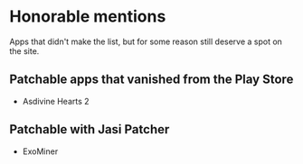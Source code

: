 # Honorable mentions

Apps that didn't make the list, but for some reason still deserve a spot on the site.

## Patchable apps that vanished from the Play Store

- Asdivine Hearts 2

## Patchable with Jasi Patcher

- ExoMiner
